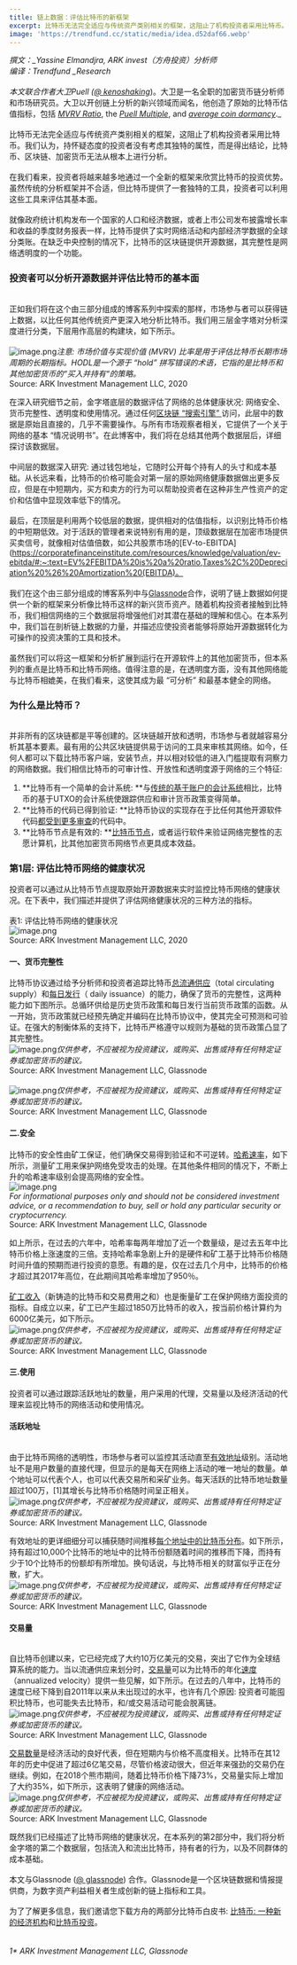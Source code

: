 ```yaml
---
title: 链上数据：评估比特币的新框架
excerpt: 比特币无法完全适应与传统资产类别相关的框架，这阻止了机构投资者采用比特币。我们认为，持怀疑态度的投资者没有考虑其独特的属性，而是得出结论，比特币、区块链、加密货币无法从根本上进行分析。在我们看来，投资者将越来越多地通过一个全新的框架来欣赏比特币的投资优势。虽然传统的分析框架并不合适，但比特币提供了一套独特的工具，投资者可以利用这些工具来评估其基本面。就像政府统计机构发布一个国家的人口和经济数据，或者上市公司发布披露增长率和收益的季度财务报表一样，比特币提供了实时网络活动和内部经济学数据的全球分类账。在缺乏中央控制的情况下，比特币的区块链提供开源数据，其完整性是网络透明度的一个功能。
image: 'https://trendfund.cc/static/media/idea.d52daf66.webp'
---
```


_撰文：__Yassine Elmandjra, ARK invest（方舟投资）分析师_<br />_编译：Trendfund __Research_<br />_<br />_本文联合作者大卫Puell (_[_@ kenoshaking_](https://twitter.com/kenoshaking)_)。大卫是一名全职的加密货币链分析师和市场研究员。大卫以开创链上分析的新兴领域而闻名，他创造了原始的比特币估值指标，包括 _[_MVRV Ratio_](https://studio.glassnode.com/metrics?a=BTC&category=&m=market.Mvrv)_, the _[_Puell Multiple_](https://studio.glassnode.com/metrics?a=BTC&category=&m=indicators.PuellMultiple)_, and _[_average coin dormancy_](https://studio.glassnode.com/metrics?a=BTC&category=&m=indicators.AverageDormancy)_._<br />
<br />比特币无法完全适应与传统资产类别相关的框架，这阻止了机构投资者采用比特币。我们认为，持怀疑态度的投资者没有考虑其独特的属性，而是得出结论，比特币、区块链、加密货币无法从根本上进行分析。<br />
<br />在我们看来，投资者将越来越多地通过一个全新的框架来欣赏比特币的投资优势。虽然传统的分析框架并不合适，但比特币提供了一套独特的工具，投资者可以利用这些工具来评估其基本面。<br />
<br />就像政府统计机构发布一个国家的人口和经济数据，或者上市公司发布披露增长率和收益的季度财务报表一样，比特币提供了实时网络活动和内部经济学数据的全球分类账。在缺乏中央控制的情况下，比特币的区块链提供开源数据，其完整性是网络透明度的一个功能。<br />

### 投资者可以分析开源数据并评估比特币的基本面

<br />正如我们将在这个由三部分组成的博客系列中探索的那样，市场参与者可以获得链上数据，以比任何其他传统资产更深入地分析比特币。我们用三层金字塔对分析深度进行分类，下层用作高层的构建块，如下所示。<br />
<br />![image.png](https://cdn.nlark.com/yuque/0/2021/png/12492946/1611128069173-f7f00cd4-4903-42b6-8906-83075c8748a4.png#align=left&display=inline&height=1142&margin=%5Bobject%20Object%5D&name=image.png&originHeight=1142&originWidth=1796&size=941858&status=done&style=none&width=1796)_注意: 市场价值与实现价值 (MVRV) 比率是用于评估比特币长期市场周期的长期指标。HODL是一个源于 “hold” 拼写错误的术语，它指的是比特币和其他加密货币的“买入并持有“的策略。_<br />Source: ARK Investment Management LLC, 2020

在深入研究细节之前，金字塔底层的数据评估了网络的总体健康状况: 网络安全、货币完整性、透明度和使用情况。通过任何[区块链 “搜索引擎” ](https://btc.com/)访问，此层中的数据是原始且直接的，几乎不需要操作。与所有市场观察者相关，它提供了一个关于网络的基本 “情况说明书”。在此博客中，我们将在总结其他两个数据层后，详细探讨该数据层。<br />
<br />中间层的数据深入研究: 通过钱包地址，它随时公开每个持有人的头寸和成本基础。从长远来看，比特币的价格可能会对第一层的原始网络健康数据做出更多反应，但是在中短期内，买方和卖方的行为可以帮助投资者在这种非生产性资产的定价和估值中显现效率低下的情况。<br />
<br />最后，在顶层是利用两个较低层的数据，提供相对的估值指标，以识别比特币价格的中短期低效。对于活跃的管理者来说特别有用的是，顶级数据层在加密市场提供买卖信号，就像相对估值倍数，如公共股票市场的[EV-to-EBITDA](https://corporatefinanceinstitute.com/resources/knowledge/valuation/ev-ebitda/#:~:text=EV%2FEBITDA%20is%20a%20ratio,Taxes%2C%20Depreciation%20%26%20Amortization%20(EBITDA)。<br />
<br />我们在这个由三部分组成的博客系列中与[Glassnode](https://glassnode.com/)合作，说明了链上数据如何提供一个新的框架来分析像比特币这样的新兴货币资产。随着机构投资者接触到比特币，我们相信网络的三个数据层将增强他们对其潜在基础的理解和信心。在本系列中，我们旨在剖析链上数据的力量，并描述应使投资者能够将原始开源数据转化为可操作的投资决策的工具和技术。<br />
<br />虽然我们可以将这一框架和分析扩展到运行在开源软件上的其他加密货币，但本系列的重点是比特币和比特币网络。值得注意的是，在透明度方面，没有其他网络能与比特币相媲美，在我们看来，这使其成为最 “可分析” 和最基本健全的网络。<br />

### 为什么是比特币？

<br />并非所有的区块链都是平等创建的。区块链越开放和透明，市场参与者就越容易分析其基本要素。最有用的公共区块链提供易于访问的工具来审核其网络。如今，任何人都可以下载比特币客户端，安装节点，并以相对较低的进入门槛提取有洞察力的网络数据。我们相信比特币的可审计性、开放性和透明度源于网络的三个特征:<br />

1. **比特币有一个简单的会计系统: **与[传统的基于账户的会计系统](https://insights.glassnode.com/account-based-metrics/)相比，比特币的基于UTXO的会计系统使跟踪供应和审计货币政策变得简单。
1. **比特币的代码已得到验证: **比特币协议的实现存在于比任何其他开源软件代码[都受到更多审查](https://bitcoin.org/en/development#code-review)的代码中。
1. **比特币节点是有效的: **[比特币节点](https://bitcoin.org/en/bitcoin-core/features/)，或者运行软件来验证网络完整性的志愿计算机，比其他加密货币网络节点更具成本效益。



### 第1层: 评估比特币网络的健康状况
投资者可以通过从比特币节点提取原始开源数据来实时监控比特币网络的健康状况。在下表中，我们描述并提供了评估网络健康状况的三种方法的指标。<br />
<br />表1: 评估比特币网络的健康状况<br />![image.png](https://cdn.nlark.com/yuque/0/2021/png/12492946/1611129020660-a30ddf85-344c-45cc-8393-5e0dcb58c158.png#align=left&display=inline&height=570&margin=%5Bobject%20Object%5D&name=image.png&originHeight=570&originWidth=1626&size=392932&status=done&style=none&width=1626)<br />Source: ARK Investment Management LLC, 2020<br />

#### 一、货币完整性
比特币协议通过给予分析师和投资者追踪比特币[总流通供应](https://studio.glassnode.com/metrics?a=BTC&category=&m=supply.Current)（total circulating supply）和[每日发行](https://studio.glassnode.com/metrics?a=BTC&category=&m=supply.Issued)（ daily issuance）的能力，确保了货币的完整性，这两种能力如下图所示。总循环供给是历史货币政策和每日发行当前货币政策的函数。从一开始，货币政策就已经预先确定并编码在比特币协议中，使其完全可预测和可验证。在强大的制衡体系的支持下，比特币严格遵守以规则为基础的货币政策凸显了其完整性。<br />![image.png](https://cdn.nlark.com/yuque/0/2021/png/12492946/1611129629506-f99dcfb7-b762-4c8d-b7b7-31e9788c9282.png#align=left&display=inline&height=794&margin=%5Bobject%20Object%5D&name=image.png&originHeight=794&originWidth=2034&size=701044&status=done&style=none&width=2034)_仅供参考，不应被视为投资建议，或购买、出售或持有任何特定证券或加密货币的建议。_<br />Source: ARK Investment Management LLC, Glassnode<br />
<br />![image.png](https://cdn.nlark.com/yuque/0/2021/png/12492946/1611130360105-20f1b9e1-e4c2-494d-82c8-57a19fdff582.png#align=left&display=inline&height=796&margin=%5Bobject%20Object%5D&name=image.png&originHeight=796&originWidth=2048&size=946876&status=done&style=none&width=2048)_仅供参考，不应被视为投资建议，或购买、出售或持有任何特定证券或加密货币的建议。_<br />Source: ARK Investment Management LLC, Glassnode

#### 二.安全
比特币的安全性由矿工保证，他们确保交易得到验证和不可逆转。[哈希速率](https://studio.glassnode.com/metrics?a=BTC&category=&m=mining.HashRateMean)，如下所示，测量矿工用来保护网络免受攻击的处理。在其他条件相同的情况下，不断上升的哈希速率级别会提高网络的安全性。<br />![image.png](https://cdn.nlark.com/yuque/0/2021/png/12492946/1611130528277-f3c39c33-ebf7-449a-b14b-f8ab211cc764.png#align=left&display=inline&height=783&margin=%5Bobject%20Object%5D&name=image.png&originHeight=783&originWidth=2048&size=811095&status=done&style=none&width=2048)<br />_For informational purposes only and should not be considered investment advice, or a recommendation to buy, sell or hold any particular security or cryptocurrency._<br />Source: ARK Investment Management LLC, Glassnode

如上所示，在过去的六年中，哈希率每两年增加了近一个数量级，是过去五年中比特币价格上涨速度的三倍。支持哈希率急剧上升的是硬件和矿工基于比特币价格随时间升值的预期而进行投资的意愿。有趣的是，仅在过去几个月中，比特币的价格才超过其2017年高位，在此期间其哈希率增加了950％。<br />
<br />[矿工收入](https://studio.glassnode.com/metrics?a=BTC&category=&m=mining.RevenueSum)（新铸造的比特币和交易费用之和）也是衡量矿工在保护网络方面投资的指标。自成立以来，矿工已产生超过1850万比特币的收入，按当前价格计算约为6000亿美元，如下所示。<br />![image.png](https://cdn.nlark.com/yuque/0/2021/png/12492946/1611130608447-7db39ef1-339c-469c-924d-57fe2ca2a662.png#align=left&display=inline&height=764&margin=%5Bobject%20Object%5D&name=image.png&originHeight=764&originWidth=2048&size=832172&status=done&style=none&width=2048)_仅供参考，不应被视为投资建议，或购买、出售或持有任何特定证券或加密货币的建议。_<br />Source: ARK Investment Management LLC, Glassnode<br />

#### 三.使用
投资者可以通过跟踪活跃地址的数量，用户采用的代理，交易量以及经济活动的代理来监视比特币的网络活动和使用情况。<br />

#### 活跃地址

<br />由于比特币网络的透明性，市场参与者可以监控其活动直至[有效地址](https://studio.glassnode.com/metrics?a=BTC&category=&m=addresses.ActiveCount)级别。活动地址不是用户数量的直接代理，但显示的是每天在网络上活动的唯一地址的数量。单个地址可以代表个人，也可以代表交易所和采矿业务。每天活跃的比特币地址数量超过100万，[1]其增长与比特币价格随时间呈正相关。<br />![image.png](https://cdn.nlark.com/yuque/0/2021/png/12492946/1611130837405-6cc638c1-efb6-4aba-a313-75d0ba7471c5.png#align=left&display=inline&height=791&margin=%5Bobject%20Object%5D&name=image.png&originHeight=791&originWidth=2048&size=811693&status=done&style=none&width=2048)_仅供参考，不应被视为投资建议，或购买、出售或持有任何特定证券或加密货币的建议。_<br />Source: ARK Investment Management LLC, Glassnode

有效地址的更详细细分可以捕获随时间推移[每个地址中的比特币分布](https://studio.glassnode.com/metrics?a=BTC&category=&m=addresses.SupplyDistributionRelative)。如下所示，持有超过10,000个比特币的地址中的比特币份额随着时间的推移而下降，而持有少于10个比特币的份额却有所增加。换句话说，与比特币相关的财富似乎正在分散，扩大。<br />![image.png](https://cdn.nlark.com/yuque/0/2021/png/12492946/1611130905960-ccac63ff-dbc6-46a0-a2b7-db58f5c24738.png#align=left&display=inline&height=786&margin=%5Bobject%20Object%5D&name=image.png&originHeight=786&originWidth=2048&size=939024&status=done&style=none&width=2048)_仅供参考，不应被视为投资建议，或购买、出售或持有任何特定证券或加密货币的建议。_<br />Source: ARK Investment Management LLC, Glassnode

#### 交易量

<br />自比特币创建以来，它已经完成了大约10万亿美元的交易，突出了它作为全球结算系统的能力。当以流通供应来划分时，[交易量](https://studio.glassnode.com/metrics?a=BTC&category=&m=transactions.TransfersVolumeAdjustedSum)可以为比特币的年化[速度](https://studio.glassnode.com/metrics?a=BTC&category=&m=indicators.Velocity)（annualized velocity）提供一些见解，如下所示。在过去的八年中，比特币的速度已经下降到自2011年以来从未出现过的水平，也许有几个原因: 投资者可能囤积比特币，也可能失去比特币，和/或交易活动可能会脱离链。<br />![image.png](https://cdn.nlark.com/yuque/0/2021/png/12492946/1611131005005-49bfe820-f302-4824-9fad-706d5ed24e54.png#align=left&display=inline&height=793&margin=%5Bobject%20Object%5D&name=image.png&originHeight=793&originWidth=2048&size=1017714&status=done&style=none&width=2048)_仅供参考，不应被视为投资建议，或购买、出售或持有任何特定证券或加密货币的建议。_<br />Source: ARK Investment Management LLC, Glassnode

[交易数量](https://studio.glassnode.com/metrics?a=BTC&category=&m=transactions.Count)是经济活动的良好代表，但在短期内与价格不高度相关。比特币在其12年的历史中促进了超过6亿笔交易，尽管价格波动很大，但近年来强劲的交易仍在继续。例如，在2018个熊市期间，随着比特币价格下降73%，交易量实际上增加了大约35%，如下所示，这表明了健康的网络活动。<br />![image.png](https://cdn.nlark.com/yuque/0/2021/png/12492946/1611131057969-d491fca5-b55d-4721-b569-d48cdfefadb0.png#align=left&display=inline&height=801&margin=%5Bobject%20Object%5D&name=image.png&originHeight=801&originWidth=2048&size=763661&status=done&style=none&width=2048)_仅供参考，不应被视为投资建议，或购买、出售或持有任何特定证券或加密货币的建议。_<br />Source: ARK Investment Management LLC, Glassnode

既然我们已经描述了比特币网络的健康状况，在本系列的第2部分中，我们将分析金字塔的第二个数据层，包括流入和流出比特币，持有者的行为，以及不同群体的成本基础。<br />
<br />本文与Glassnode ([@ glassnode](https://twitter.com/glassnode)) 合作。Glassnode是一个区块链数据和情报提供商，为数字资产利益相关者生成创新的链上指标和工具。<br />
<br />为了了解更多信息，我们邀请您下载方舟的两部分比特币白皮书: [比特币: 一种新的经济机构](https://ark-invest.com/white-papers/bitcoin-part-one/)和[比特币投资](https://ark-invest.com/white-papers/bitcoin-part-two/)。<br />
<br />
<br />_1* ARK Investment Management LLC, Glassnode_

